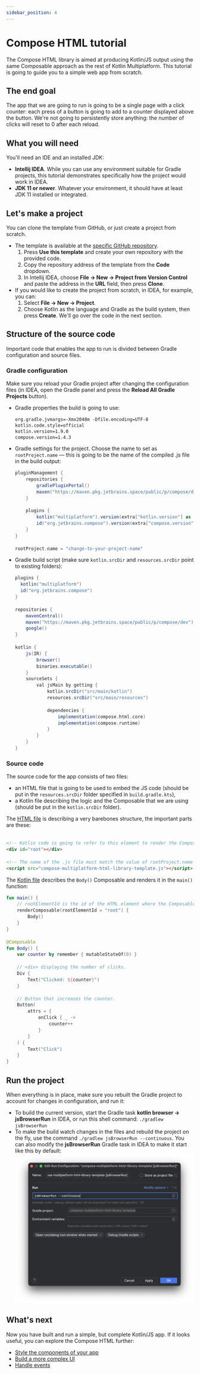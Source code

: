 ```yaml
---
sidebar_position: 4
---
```


# Compose HTML tutorial

The Compose HTML library is aimed at producing Kotlin/JS output using the same Composable approach as the rest of Kotlin Multiplatform. This tutorial is going to guide you to a simple web app from scratch.

## The end goal

The app that we are going to run is going to be a single page with a click counter: each press of a button is going to add to a counter displayed above the button. We're not going to persistently store anything: the number of clicks will reset to 0 after each reload.


## What you will need

You'll need an IDE and an installed JDK:
* **Intellij IDEA**. While you can use any environment suitable for Gradle projects, this tutorial demonstrates specifically how the project would work in IDEA.
* **JDK 11 or newer**. Whatever your environment, it should have at least JDK 11 installed or integrated.

## Let's make a project

You can clone the template from GitHub, or just create a project from scratch.

* The template is available at the [specific GitHub repository](https://github.com/JetBrains/compose-multiplatform-html-library-template).
  1. Press **Use this template** and create your own repository with the provided code.
  1. Copy the repository address of the template from the **Code** dropdown.
  1. In Intellij IDEA, choose **File → New → Project from Version Control** and paste the address in the **URL** field, then press **Clone**.
* If you would like to create the project from scratch, in IDEA, for example, you can:
  1. Select **File → New → Project**.
  2. Choose Kotlin as the language and Gradle as the build system, then press **Create**. We'll go over the code in the next section.

## Structure of the source code

Important code that enables the app to run is divided between Gradle configuration and source files.


### Gradle configuration

Make sure you reload your Gradle project after changing the configuration files (in IDEA, open the Gradle panel and press the **Reload All Gradle Projects** button).

* Gradle properties the build is going to use:

  ``` title="gradle.properties"
  org.gradle.jvmargs=-Xmx2048m -Dfile.encoding=UTF-8
  kotlin.code.style=official
  kotlin.version=1.9.0
  compose.version=1.4.3
  ```

* Gradle settings for the project. Choose the name to set as `rootProject.name` — this is going to be the name of the compiled .js file in the build output:
  
  ```gradle title="settings.gradle.kts"
  pluginManagement {
      repositories {
          gradlePluginPortal()
          maven("https://maven.pkg.jetbrains.space/public/p/compose/dev")
      }

      plugins {
          kotlin("multiplatform").version(extra["kotlin.version"] as String)
          id("org.jetbrains.compose").version(extra["compose.version"] as String)
      }
  }
  
  rootProject.name = "change-to-your-project-name"
  ```

* Gradle build script (make sure `kotlin.srcDir` and `resources.srcDir` point to existing folders):

  ```gradle title="build.gradle.kts"
  plugins {
    kotlin("multiplatform")
    id("org.jetbrains.compose")
  }

  repositories {
      mavenCentral()
      maven("https://maven.pkg.jetbrains.space/public/p/compose/dev")
      google()
  }

  kotlin {
      js(IR) {
          browser()
          binaries.executable()
      }
      sourceSets {
          val jsMain by getting {
              kotlin.srcDir("src/main/kotlin")
              resources.srcDir("src/main/resources")

              dependencies {
                  implementation(compose.html.core)
                  implementation(compose.runtime)
              }
          }
      }
  }
  ```

### Source code

The source code for the app consists of two files:
* an HTML file that is going to be used to embed the JS code (should be put in the `resources.srcDir` folder specified in `build.gradle.kts`),
* a Kotlin file describing the logic and the Composable that we are using (should be put in the `kotlin.srcDir` folder).

The [HTML file](https://github.com/JetBrains/compose-multiplatform-html-library-template/blob/main/src/main/resources/index.html) is describing a very barebones structure, the important parts are these:

```html

<!-- Kotlin code is going to refer to this element to render the Composable. -->
<div id="root"></div>

<!-- The name of the .js file must match the value of rootProject.name in the settings.gradle.kts file. -->
<script src="compose-multiplatform-html-library-template.js"></script>
```

The [Kotlin file](https://github.com/JetBrains/compose-multiplatform-html-library-template/blob/main/src/main/kotlin/main.kt) describes the `Body()` Composable and renders it in the `main()` function:

```kotlin
fun main() {
    // rootElementId is the id of the HTML element where the Composable should be rendered.
    renderComposable(rootElementId = "root") {
        Body()
    }
}

@Composable
fun Body() {
    var counter by remember { mutableStateOf(0) }

    // <div> displaying the number of clicks.
    Div {
        Text("Clicked: ${counter}")
    }

    // Button that increases the counter.
    Button(
        attrs = {
            onClick { _ ->
                counter++
            }
        }
    ) {
        Text("Click")
    }
}
```

## Run the project

When everything is in place, make sure you rebuilt the Gradle project to account for changes in configuration, and run it:

   * To build the current version, start the Gradle task **kotlin browser → jsBrowserRun** in IDEA, or run this shell command:  `./gradlew jsBrowserRun`
   * To make the build watch changes in the files and rebuild the project on the fly, use the command `./gradlew jsBrowserRun --continuous`. You can also modify the **jsBrowserRun** Gradle task in IDEA to make it start like this by default:
      ![continuous screenshot](./img/gradle-jsbrowser-continuous.png)

## What's next

Now you have built and run a simple, but complete Kotlin/JS app. If it looks useful, you can explore the Compose HTML further:

* [Style the components of your app](https://github.com/JetBrains/compose-multiplatform/tree/master/tutorials/HTML/Style_Dsl)
* [Build a more complex UI](https://github.com/JetBrains/compose-multiplatform/tree/master/tutorials/HTML/Building_UI)
* [Handle events](https://github.com/JetBrains/compose-multiplatform/tree/master/tutorials/HTML/Events_Handling)